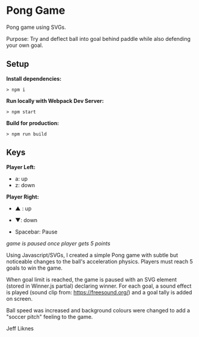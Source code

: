 # Pong Game

Pong game using SVGs. 

Purpose: Try and deflect ball into goal behind paddle while also defending your own goal.

## Setup

**Install dependencies:**

`> npm i`

**Run locally with Webpack Dev Server:**

`> npm start`

**Build for production:**

`> npm run build`

## Keys

**Player Left:**
* a: up
* z: down

**Player Right:**
* ▲ : up
* ▼: down

* Spacebar: Pause

*game is paused once player gets 5 points*

Using Javascript/SVGs, I created a simple Pong game with subtle but noticeable changes to the ball's acceleration physics. Players must reach 5 goals to win the game. 

When goal limit is reached, the game is paused with an SVG element (stored in Winner.js partial) declaring winner. For each goal, a sound effect is played (sound clip from: https://freesound.org/) and a goal tally is added on screen.

Ball speed was increased and background colours were changed to add a "soccer pitch" feeling to the game.


Jeff Liknes



    
